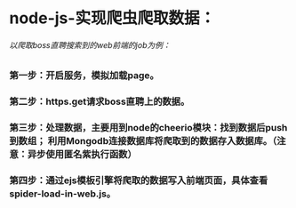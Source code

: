 # node-js-实现爬虫爬取数据：
###### 以爬取boss直聘搜索到的web前端的job为例：
### 第一步：开启服务，模拟加载page。
### 第二步：https.get请求boss直聘上的数据。
### 第三步：处理数据，主要用到node的cheerio模块：找到数据后push到数组； 利用Mongodb连接数据库将爬取到的数据存入数据库。（注意：异步使用匿名紫执行函数）
### 第四步：通过ejs模板引擎将爬取的数据写入前端页面，具体查看spider-load-in-web.js。
